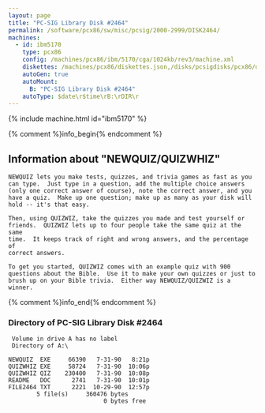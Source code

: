 ```yaml
---
layout: page
title: "PC-SIG Library Disk #2464"
permalink: /software/pcx86/sw/misc/pcsig/2000-2999/DISK2464/
machines:
  - id: ibm5170
    type: pcx86
    config: /machines/pcx86/ibm/5170/cga/1024kb/rev3/machine.xml
    diskettes: /machines/pcx86/diskettes.json,/disks/pcsigdisks/pcx86/diskettes.json
    autoGen: true
    autoMount:
      B: "PC-SIG Library Disk #2464"
    autoType: $date\r$time\rB:\rDIR\r
---
```


{% include machine.html id="ibm5170" %}

{% comment %}info_begin{% endcomment %}

## Information about "NEWQUIZ/QUIZWHIZ"

    NEWQUIZ lets you make tests, quizzes, and trivia games as fast as you
    can type.  Just type in a question, add the multiple choice answers
    (only one correct answer of course), note the correct answer, and you
    have a quiz.  Make up one question; make up as many as your disk will
    hold -- it's that easy.
    
    Then, using QUIZWIZ, take the quizzes you made and test yourself or
    friends.  QUIZWIZ lets up to four people take the same quiz at the same
    time.  It keeps track of right and wrong answers, and the percentage of
    correct answers.
    
    To get you started, QUIZWIZ comes with an example quiz with 900
    questions about the Bible.  Use it to make your own quizzes or just to
    brush up on your Bible trivia.  Either way NEWQUIZ/QUIZWIZ is a winner.
{% comment %}info_end{% endcomment %}


### Directory of PC-SIG Library Disk #2464

     Volume in drive A has no label
     Directory of A:\

    NEWQUIZ  EXE     66390   7-31-90   8:21p
    QUIZWHIZ EXE     58724   7-31-90  10:06p
    QUIZWHIZ QIZ    230400   7-31-90  10:08p
    README   DOC      2741   7-31-90  10:01p
    FILE2464 TXT      2221  10-29-90  12:57p
            5 file(s)     360476 bytes
                               0 bytes free
